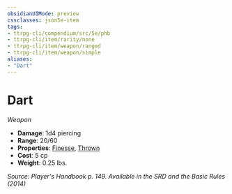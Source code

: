 ```yaml
---
obsidianUIMode: preview
cssclasses: json5e-item
tags:
- ttrpg-cli/compendium/src/5e/phb
- ttrpg-cli/item/rarity/none
- ttrpg-cli/item/weapon/ranged
- ttrpg-cli/item/weapon/simple
aliases: 
- "Dart"
---
```

# Dart
*Weapon*  


- **Damage**: 1d4 piercing
- **Range**: 20/60
- **Properties**: [Finesse](/CLI/item-properties.md#Finesse), [Thrown](/CLI/item-properties.md#Thrown)
- **Cost**: 5 cp
- **Weight**: 0.25 lbs.

*Source: Player's Handbook p. 149. Available in the <span title='Systems Reference Document (5.1)'>SRD</span> and the Basic Rules (2014)*